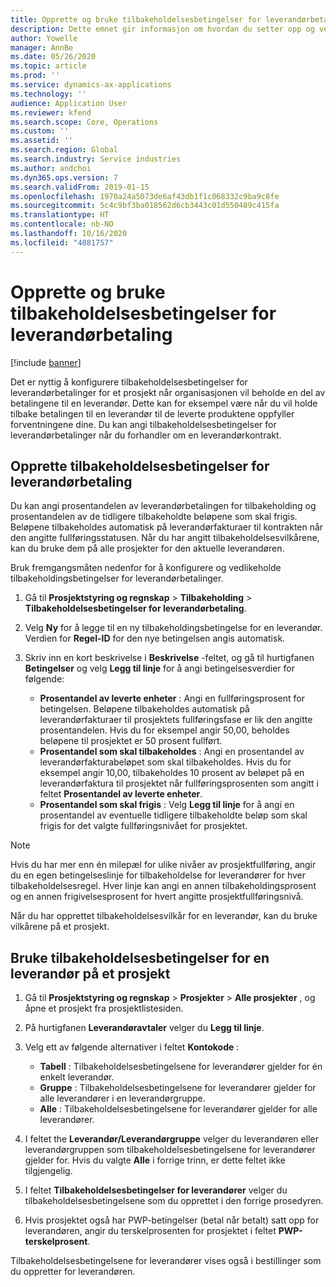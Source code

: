 ```yaml
---
title: Opprette og bruke tilbakeholdelsesbetingelser for leverandørbetaling
description: Dette emnet gir informasjon om hvordan du setter opp og vedlikeholder tilbakeholdelsesbetingelser for leverandørbetalinger.
author: Yowelle
manager: AnnBe
ms.date: 05/26/2020
ms.topic: article
ms.prod: ''
ms.service: dynamics-ax-applications
ms.technology: ''
audience: Application User
ms.reviewer: kfend
ms.search.scope: Core, Operations
ms.custom: ''
ms.assetid: ''
ms.search.region: Global
ms.search.industry: Service industries
ms.author: andchoi
ms.dyn365.ops.version: 7
ms.search.validFrom: 2019-01-15
ms.openlocfilehash: 1970a24a5073de6af43db1f1c068332c9ba9c8fe
ms.sourcegitcommit: 5c4c9bf3ba018562d6cb3443c01d550489c415fa
ms.translationtype: HT
ms.contentlocale: nb-NO
ms.lasthandoff: 10/16/2020
ms.locfileid: "4081757"
---
```

# <a name="create-and-apply-vendor-payment-retention-terms"></a>Opprette og bruke tilbakeholdelsesbetingelser for leverandørbetaling

[!include [banner](../includes/banner.md)] 

Det er nyttig å konfigurere tilbakeholdelsesbetingelser for leverandørbetalinger for et prosjekt når organisasjonen vil beholde en del av betalingene til en leverandør. Dette kan for eksempel være når du vil holde tilbake betalingen til en leverandør til de leverte produktene oppfyller forventningene dine. Du kan angi tilbakeholdelsesbetingelser for leverandørbetalinger når du forhandler om en leverandørkontrakt.

## <a name="create-vendor-payment-retention-terms"></a>Opprette tilbakeholdelsesbetingelser for leverandørbetaling

Du kan angi prosentandelen av leverandørbetalingen for tilbakeholding og prosentandelen av de tidligere tilbakeholdte beløpene som skal frigis. Beløpene tilbakeholdes automatisk på leverandørfakturaer til kontrakten når den angitte fullføringsstatusen. Når du har angitt tilbakeholdelsesvilkårene, kan du bruke dem på alle prosjekter for den aktuelle leverandøren.

Bruk fremgangsmåten nedenfor for å konfigurere og vedlikeholde tilbakeholdingsbetingelser for leverandørbetalinger. 

1. Gå til **Prosjektstyring og regnskap** > **Tilbakeholding** > **Tilbakeholdelsesbetingelser for leverandørbetaling**.
2. Velg **Ny** for å legge til en ny tilbakeholdingsbetingelse for en leverandør. Verdien for **Regel-ID** for den nye betingelsen angis automatisk. 
3. Skriv inn en kort beskrivelse i **Beskrivelse** -feltet, og gå til hurtigfanen **Betingelser** og velg **Legg til linje** for å angi betingelsesverdier for følgende:

   - **Prosentandel av leverte enheter** : Angi en fullføringsprosent for betingelsen. Beløpene tilbakeholdes automatisk på leverandørfakturaer til prosjektets fullføringsfase er lik den angitte prosentandelen. Hvis du for eksempel angir 50,00, beholdes beløpene til prosjektet er 50 prosent fullført.
   - **Prosentandel som skal tilbakeholdes** : Angi en prosentandel av leverandørfakturabeløpet som skal tilbakeholdes. Hvis du for eksempel angir 10,00, tilbakeholdes 10 prosent av beløpet på en leverandørfaktura til prosjektet når fullføringsprosenten som angitt i feltet **Prosentandel av leverte enheter**.
   - **Prosentandel som skal frigis** : Velg **Legg til linje** for å angi en prosentandel av eventuelle tidligere tilbakeholdte beløp som skal frigis for det valgte fullføringsnivået for prosjektet.

> [!NOTE]
> Hvis du har mer enn én milepæl for ulike nivåer av prosjektfullføring, angir du en egen betingelseslinje for tilbakeholdelse for leverandører for hver tilbakeholdelsesregel. Hver linje kan angi en annen tilbakeholdingsprosent og en annen frigivelsesprosent for hvert angitte prosjektfullføringsnivå.

Når du har opprettet tilbakeholdelsesvilkår for en leverandør, kan du bruke vilkårene på et prosjekt.

## <a name="apply-vendor-retention-terms-to-a-project"></a>Bruke tilbakeholdelsesbetingelser for en leverandør på et prosjekt

1. Gå til **Prosjektstyring og regnskap** > **Prosjekter** > **Alle prosjekter** , og åpne et prosjekt fra prosjektlistesiden.
2. På hurtigfanen **Leverandøravtaler** velger du **Legg til linje**.
3. Velg ett av følgende alternativer i feltet **Kontokode** : 

   - **Tabell** : Tilbakeholdelsesbetingelsene for leverandører gjelder for én enkelt leverandør.
   - **Gruppe** : Tilbakeholdelsesbetingelsene for leverandører gjelder for alle leverandører i en leverandørgruppe.
   - **Alle** : Tilbakeholdelsesbetingelsene for leverandører gjelder for alle leverandører.

4. I feltet the **Leverandør/Leverandørgruppe** velger du leverandøren eller leverandørgruppen som tilbakeholdelsesbetingelsene for leverandører gjelder for. Hvis du valgte **Alle** i forrige trinn, er dette feltet ikke tilgjengelig.
5. I feltet **Tilbakeholdelsesbetingelser for leverandører** velger du tilbakeholdelsesbetingelsene som du opprettet i den forrige prosedyren.
6. Hvis prosjektet også har PWP-betingelser (betal når betalt) satt opp for leverandøren, angir du terskelprosenten for prosjektet i feltet **PWP-terskelprosent**.

Tilbakeholdelsesbetingelsene for leverandører vises også i bestillinger som du oppretter for leverandøren.
